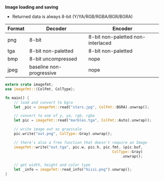 **Image loading and saving**
* Returned data is always 8-bit (Y/YA/RGB/RGBA/BGR/BGRA)

| Format | Decoder                  | Encoder                           |
| ---    | ---                      | ---                               |
| png    | 8-bit                    | 8-bit non-paletted non-interlaced |
| tga    | 8-bit non-paletted       | 8-bit non-paletted                |
| bmp    | 8-bit uncompressed       | nope                              |
| jpeg   | baseline non-progressive | nope                              |

```Rust
extern crate imagefmt;
use imagefmt::{ColFmt, ColType};

fn main() {
    // load and convert to bgra
    let _pic = imagefmt::read("stars.jpg", ColFmt::BGRA).unwrap();

    // convert to one of y, ya, rgb, rgba
    let pic = imagefmt::read("marbles.tga", ColFmt::Auto).unwrap();

    // write image out as grayscale
    pic.write("out.png", ColType::Gray).unwrap();

    // there's also a free function that doesn't require an Image
    imagefmt::write("out.tga", pic.w, pic.h, pic.fmt, &pic.buf,
                                                 ColType::Gray)
                                                     .unwrap();

    // get width, height and color type
    let _info = imagefmt::read_info("hiisi.png").unwrap();
}
```
